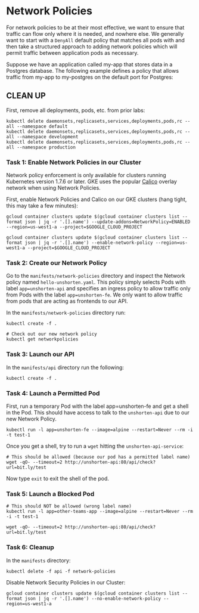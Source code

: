 # Network Policies
For network policies to be at their most effective, we want to ensure that traffic can flow only where it is needed, and nowhere else. We generally want to start with a `DenyAll` default policy that matches all pods with and then take a structured approach to adding network policies which will permit traffic between application pods as necessary.

Suppose we have an application called my-app that stores data in a Postgres database. The following example defines a policy that allows traffic from my-app to my-postgres on the default port for Postgres:

## CLEAN UP
First, remove all deployments, pods, etc. from prior labs:
```
kubectl delete daemonsets,replicasets,services,deployments,pods,rc --all --namespace default
kubectl delete daemonsets,replicasets,services,deployments,pods,rc --all --namespace development
kubectl delete daemonsets,replicasets,services,deployments,pods,rc --all --namespace production 
```
### Task 1: Enable Network Policies in our Cluster
Network policy enforcement is only available for clusters running Kubernetes version 1.7.6 or later. GKE uses the popular [Calico](https://www.projectcalico.org/) overlay network when using Network Policies. 

First, enable Network Policies and Calico on our GKE clusters (hang tight, this may take a few minutes):
```
gcloud container clusters update $(gcloud container clusters list --format json | jq -r '.[].name') --update-addons=NetworkPolicy=ENABLED --region=us-west1-a --project=$GOOGLE_CLOUD_PROJECT

gcloud container clusters update $(gcloud container clusters list --format json | jq -r '.[].name') --enable-network-policy --region=us-west1-a --project=$GOOGLE_CLOUD_PROJECT
```

### Task 2: Create our Network Policy
Go to the `manifests/network-policies` directory and inspect the Network policy named `hello-unshorten.yaml`. This policy simply selects Pods with label `app=unshorten-api` and specifies an ingress policy to allow traffic only from Pods with the label `app=unshorten-fe`. We only want to allow traffic from pods that are acting as frontends to our API. 

In the `manifests/network-policies` directory run:
```
kubectl create -f .

# Check out our new network policy
kubectl get networkpolicies
```

### Task 3: Launch our API
In the `manifests/api` directory run the following:
```
kubectl create -f .
```

### Task 4: Launch a Permitted Pod
First, run a temporary Pod with the label app=unshorten-fe and get a shell in the Pod. This should have access to talk to the `unshorten-api` due to our new Network Policy.

```
kubectl run -l app=unshorten-fe --image=alpine --restart=Never --rm -i -t test-1

```
Once you get a shell, try to run a `wget` hitting the `unshorten-api-service`:
```
# This should be allowed (because our pod has a permitted label name)
wget -qO- --timeout=2 http://unshorten-api:80/api/check?url=bit.ly/test
```
Now type `exit` to exit the shell of the pod.

### Task 5: Launch a Blocked Pod
```
# This should NOT be allowed (wrong label name)
kubectl run -l app=other-teams-app --image=alpine --restart=Never --rm -i -t test-1

wget -qO- --timeout=2 http://unshorten-api:80/api/check?url=bit.ly/test
```

### Task 6: Cleanup
In the `manifests` directory:
```
kubectl delete -f api -f network-policies
```

Disable Network Security Policies in our Cluster:
```
gcloud container clusters update $(gcloud container clusters list --format json | jq -r '.[].name') --no-enable-network-policy --region=us-west1-a
```